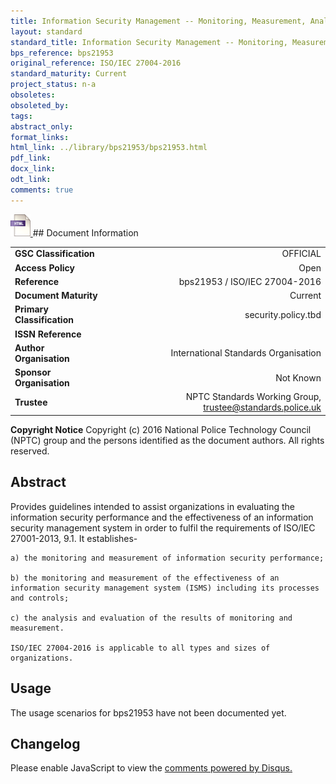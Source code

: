 ```yaml
---
title: Information Security Management -- Monitoring, Measurement, Analysis and Evaluation
layout: standard
standard_title: Information Security Management -- Monitoring, Measurement, Analysis and Evaluation
bps_reference: bps21953
original_reference: ISO/IEC 27004-2016
standard_maturity: Current
project_status: n-a
obsoletes: 
obsoleted_by: 
tags: 
abstract_only:
format_links:
html_link: ../library/bps21953/bps21953.html
pdf_link: 
docx_link: 
odt_link: 
comments: true
---
```



<a target="_blank" href="../library/bps21953/bps21953.html">
    <img src="../images/html@0.5x.png" alt="html link" title="html link" style="max-height:35px;">
</a>
## Document Information

|||
| :------- | ------: |
| **GSC Classification**     | OFFICIAL |
| **Access Policy**          | Open |
| **Reference**              | bps21953  / ISO/IEC 27004-2016  |
| **Document Maturity**      | Current |
| **Primary Classification** | security.policy.tbd |
| **ISSN Reference**         |  |
| **Author Organisation**    |International Standards Organisation|
| **Sponsor Organisation**   |Not Known|
| **Trustee**                | NPTC Standards Working Group, <a href="mailto:trustee@standards.police.uk?subject=bps21953 Information Security Management -- Monitoring, Measurement, Analysis and Evaluation">trustee@standards.police.uk |

**Copyright Notice**
Copyright (c) 2016 National Police Technology Council (NPTC) group and the persons identified as the document authors. All rights reserved.

## Abstract
Provides guidelines intended to assist organizations in evaluating the information security performance and the effectiveness of an information security management system in order to fulfil the requirements of ISO/IEC 27001-2013, 9.1. It establishes-
    
    a) the monitoring and measurement of information security performance;
    
    b) the monitoring and measurement of the effectiveness of an information security management system (ISMS) including its processes and controls;
    
    c) the analysis and evaluation of the results of monitoring and measurement.
    
    ISO/IEC 27004-2016 is applicable to all types and sizes of organizations.
        
## Usage
The usage scenarios for bps21953 have not been documented yet.

## Changelog

<div id="disqus_thread"></div>
<script>

/**
*  RECOMMENDED CONFIGURATION VARIABLES: EDIT AND UNCOMMENT THE SECTION BELOW TO INSERT DYNAMIC VALUES FROM YOUR PLATFORM OR CMS.
*  LEARN WHY DEFINING THESE VARIABLES IS IMPORTANT: https://disqus.com/admin/universalcode/#configuration-variables*/
/*
var disqus_config = function () {
this.page.url = PAGE_URL;  // Replace PAGE_URL with your page's canonical URL variable
this.page.identifier = PAGE_IDENTIFIER; // Replace PAGE_IDENTIFIER with your page's unique identifier variable
};
*/
(function() { // DON'T EDIT BELOW THIS LINE
var d = document, s = d.createElement('script');
s.src = 'https://nptcstandards.disqus.com/embed.js';
s.setAttribute('data-timestamp', +new Date());
(d.head || d.body).appendChild(s);
})();
</script>
<noscript>Please enable JavaScript to view the <a href="https://disqus.com/?ref_noscript">comments powered by Disqus.</a></noscript>

